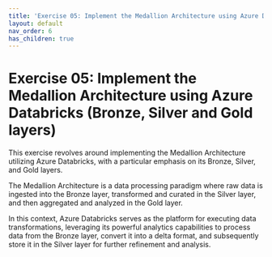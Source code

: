 ```yaml
---
title: 'Exercise 05: Implement the Medallion Architecture using Azure Databricks (Bronze, Silver and Gold layers)'
layout: default
nav_order: 6
has_children: true
---
```


# Exercise 05: Implement the Medallion Architecture using Azure Databricks (Bronze, Silver and Gold layers)

This exercise revolves around implementing the Medallion Architecture utilizing Azure Databricks, with a particular emphasis on its Bronze, Silver, and Gold layers. 

The Medallion Architecture is a data processing paradigm where raw data is ingested into the Bronze layer, transformed and curated in the Silver layer, and then aggregated and analyzed in the Gold layer. 

In this context, Azure Databricks serves as the platform for executing data transformations, leveraging its powerful analytics capabilities to process data from the Bronze layer, convert it into a delta format, and subsequently store it in the Silver layer for further refinement and analysis.
